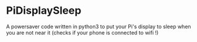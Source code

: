 # PiDisplaySleep
A powersaver code written in python3 to put your Pi's display to sleep when you are not near it (checks if your phone is connected to wifi !) 
